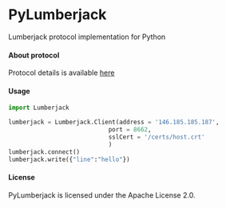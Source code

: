 # PyLumberjack
Lumberjack protocol implementation for Python



#### About protocol
Protocol details is available [here](https://github.com/elastic/logstash-forwarder/blob/master/PROTOCOL.md)

#### Usage

```python
import Lumberjack

lumberjack = Lumberjack.Client(address = '146.185.185.187',
                            port = 8662,
                            sslCert = '/certs/host.crt'
                            )
lumberjack.connect()
lumberjack.write({"line":"hello"})
```

#### License
PyLumberjack is licensed under the Apache License 2.0.